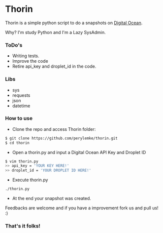 **Thorin**
===================
Thorin is a simple python script to do a snapshots on [Digital Ocean](https://www.digitalocean.com).

Why? I'm study Python and I'm a Lazy SysAdmin.

### ToDo's

* Writing tests.
* Improve the code
* Retire api_key and droplet_id in the code.

### Libs

* sys
* requests
* json
* datetime

### How to use

* Clone the repo and access Thorin folder:
```bash
$ git clone https://github.com/perylemke/thorin.git
$ cd thorin
```

* Open a thorin.py and input a Digital Ocean API Key and Droplet ID
```bash
$ vim thorin.py
>> api_key = 'YOUR KEY HERE!'
>> droplet_id = 'YOUR DROPLET ID HERE!'
```

* Execute thorin.py
```bash
./thorin.py
```

* At the end your snapshot was created.

Feedbacks are welcome and if you have a improvement fork us and pull us! :)

### That's it folks!